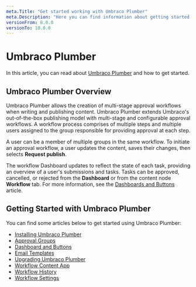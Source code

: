 ```yaml
---
meta.Title: "Get started working with Umbraco Plumber"
meta.Description: "Here you can find information about getting started with Umbraco Plumber"
versionFrom: 8.0.0
versionTo: 10.0.0
---
```


# Umbraco Plumber

In this article, you can read about [Umbraco Plumber](https://our.umbraco.com/packages/backoffice-extensions/plumber-workflow-for-umbraco/) and how to get started.

## Umbraco Plumber Overview

Umbraco Plumber allows the creation of multi-stage approval workflows when writing and publishing content. Umbraco Plumber extends Umbraco's out-of-the-box publishing model with multi-stage and configurable approval workflows. A workflow process comprises of multiple steps and multiple users assigned to the group responsible for providing approval at each step.

A user can be a member of multiple groups in the same workflow. To initiate an approval workflow, a user updates the content, saves their changes, then selects **Request publish**.

The workflow Dashboard updates to reflect the state of each task, providing an overview of a user's submissions and tasks. Tasks can be approved, cancelled, or rejected from the **Dashboard** or from the content node **Workflow** tab. For more information, see the [Dashboards and Buttons](../Dashboards-and-Buttons/index.md) article.

## Getting Started with Umbraco Plumber

You can find some articles below to get started using Umbraco Plumber:

- [Installing Umbraco Plumber](../Installing-Plumber/index.md)
- [Approval Groups](../Approval-Groups/index.md)
- [Dashboard and Buttons](../Dashboards-and-Buttons/index.md)
- [Email Templates](../Email-Templates/index.md)
- [Upgrading Umbraco Plumber](../Upgrading-Plumber/index.md)
- [Workflow Content App](../Workflow-Content-App/index.md)
- [Workflow History](../Workflow-History/index.md)
- [Workflow Settings](../Workflow-Settings/index.md)
